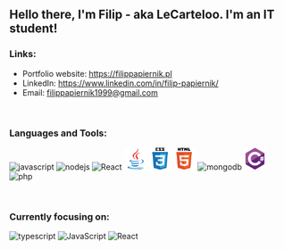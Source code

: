 ## Hello there, I'm Filip - aka LeCarteloo. I'm an IT student!

### Links:
* Portfolio website: <a href="https://filippapiernik.pl">https://filippapiernik.pl</a>
* LinkedIn: <a href="https://www.linkedin.com/in/filip-papiernik/">https://www.linkedin.com/in/filip-papiernik/</a>
* Email: <a href="mailto:filippapiernik1999@gmail.com">filippapiernik1999@gmail.com</a>

<br />
<div algin="left">
<h3 align="left">Languages and Tools:</h3>
<p align="left">
<img src="https://upload.wikimedia.org/wikipedia/commons/9/99/Unofficial_JavaScript_logo_2.svg" alt="javascript" width="40" height="40"/>
<img src="https://www.vectorlogo.zone/logos/nodejs/nodejs-icon.svg" alt="nodejs" width="40" height="40"/>
<img src="https://upload.wikimedia.org/wikipedia/commons/a/a7/React-icon.svg" alt="React" width="40" height="40"/> 
<img src="https://raw.githubusercontent.com/devicons/devicon/master/icons/java/java-original.svg" alt="java" width="40" height="40"/>
<img src="https://raw.githubusercontent.com/devicons/devicon/master/icons/css3/css3-original-wordmark.svg" alt="css3" width="40" height="40"/> 
<img src="https://raw.githubusercontent.com/devicons/devicon/master/icons/html5/html5-original-wordmark.svg" alt="html5" width="40" height="40"/>
<img src="https://seeklogo.com/images/M/mongodb-logo-655F7D542D-seeklogo.com.png" alt="mongodb" width="auto" height="40"/>
<img src="https://raw.githubusercontent.com/devicons/devicon/master/icons/csharp/csharp-original.svg" alt="csharp" width="40" height="40"/> 
<img src="https://upload.wikimedia.org/wikipedia/commons/2/27/PHP-logo.svg" alt="php" width="40" height="40"/>
</p>
<br />
  
<h3 align="left">Currently focusing on:</h3>  
<p align="left">
<img src="https://upload.wikimedia.org/wikipedia/commons/4/4c/Typescript_logo_2020.svg" alt="typescript" width="40" height="40"/>
<img src="https://upload.wikimedia.org/wikipedia/commons/9/99/Unofficial_JavaScript_logo_2.svg" alt="JavaScript" width="40" height="40"/>
<img src="https://upload.wikimedia.org/wikipedia/commons/a/a7/React-icon.svg" alt="React" width="40" height="40"/> 
<br />
</p>
</div>
